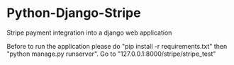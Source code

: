 # Python-Django-Stripe
Stripe payment integration into a django web application

Before to run the application please do "pip install -r requirements.txt"
then "python manage.py runserver". Go to "127.0.0.1:8000/stripe/stripe_test"

